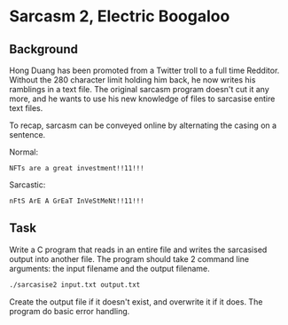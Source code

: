 # Sarcasm 2, Electric Boogaloo

## Background

Hong Duang has been promoted from a Twitter troll to a full time Redditor. Without the 280 character limit holding him back, he now writes his ramblings in a text file. The original sarcasm program doesn't cut it any more, and he wants to use his new knowledge of files to sarcasise entire text files.

To recap, sarcasm can be conveyed online by alternating the casing on a sentence.

Normal:

```text
NFTs are a great investment!!11!!!
```

Sarcastic:

```text
nFtS ArE A GrEaT InVeStMeNt!!11!!!
```

## Task

Write a C program that reads in an entire file and writes the sarcasised output into another file. The program should take 2 command line arguments: the input filename and the output filename.

```bash
./sarcasise2 input.txt output.txt
```

Create the output file if it doesn't exist, and overwrite it if it does. The program do basic error handling.
